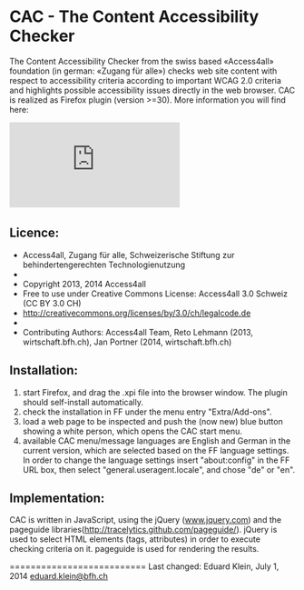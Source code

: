 CAC - The Content Accessibility Checker
=======================================

The Content Accessibility Checker from the swiss based «Access4all» foundation (in german: «Zugang für alle»)
checks web site content with respect to accessibility criteria according to important WCAG 2.0 criteria
and highlights possible accessibility issues directly in the web browser.
CAC is realized as Firefox plugin (version >=30).
More information you will find here:

![CAC paper, published in LNCS 8547](https://github.com/Access4all/ContentAccessibilityChecker/raw/master/Files/CAC-paper_camera-ready-version_ICCHP.pdf "CACpaper")

Licence:
--------
 * Access4all, Zugang für alle, Schweizerische Stiftung zur behindertengerechten Technologienutzung
 *
 * Copyright 2013, 2014 Access4all
 * Free to use under Creative Commons License: Access4all 3.0 Schweiz (CC BY 3.0 CH)
 * http://creativecommons.org/licenses/by/3.0/ch/legalcode.de
 *
 * Contributing Authors: Access4all Team, Reto Lehmann (2013, wirtschaft.bfh.ch), Jan Portner (2014, wirtschaft.bfh.ch)

Installation:
-------------
1. start Firefox, and drag the .xpi file into the browser window. The plugin should self-install automatically. 
2. check the installation in FF under the menu entry "Extra/Add-ons".
3. load a web page to be inspected and push the (now new) blue button showing a white person, which opens the CAC start menu.
4. available CAC menu/message languages are English and German in the current version, which are selected based on the FF language settings.
   In order to change the language settings insert "about:config" in the FF URL box, then select "general.useragent.locale", and chose "de" or "en".

Implementation:
---------------
CAC is written in JavaScript, using the jQuery (www.jquery.com) and the pageguide libraries(http://tracelytics.github.com/pageguide/).
jQuery is used to select HTML elements (tags, attributes) in order to execute checking criteria on it.
pageguide is used for rendering the results.

==========================
Last changed:
Eduard Klein, July 1, 2014
eduard.klein@bfh.ch